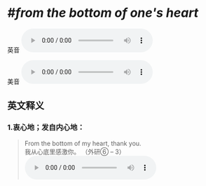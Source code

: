 # ***\#from the bottom of one's heart*** 
英音
<audio src="./media/from the bottom of one's heart1.aac" controls="controls"></audio>

美音
<audio src="./media/from the bottom of one's heart2.aac" controls="controls"></audio>



  

英文释义
---
### 1.**衷心地；发自内心地：**  

 > From the bottom of my heart, thank you.   
 > 我从心底里感激你。  （外研⑥ – 3）  
<audio src="./media/5-bottom.aac" controls="controls"></audio>


